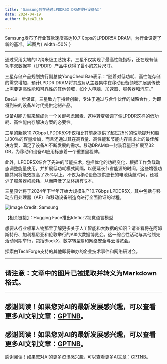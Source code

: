 ```yaml
---
title: 'Samsung旨在通过LPDDR5X DRAM提升设备AI'
date: 2024-04-19
author: ByteAILib

---
```


Samsung发布了行业首款速度高达10.7 Gbps的LPDDR5X DRAM，为行业设定了新的基准。![图片](https://www.artificialintelligence-news.com/wp-content/uploads/sites/9/2024/04/samsung-lpddr5x-dram-on-device-ai-artificial-intelligenc-optimised.jpg){ width=50% }

---
通过采用尖端的12纳米级工艺技术，三星不仅实现了最高性能指标，还在现有低功率双数据率（LPDDR）产品中获得了最小的芯片尺寸。

三星存储产品规划执行副总裁YongCheol Bae表示：“随着对低功耗、高性能存储的需求增加，预计LPDDR DRAM将其应用从主要集中在移动设备领域扩展到传统上需要更高性能和可靠性的其他领域，如个人电脑、加速器、服务器和汽车。”

Bae进一步保证，三星致力于持续创新，专注于通过与合作伙伴的战略合作，为即将到来的设备AI时代提供定制产品。

设备AI能力越来越成为一个关键考虑因素。这种转变强调了像LPDDR这样的低功耗、高性能内存解决方案的必要性。

三星的新款10.7Gbps LPDDR5X不仅相比其前身提供了超过25%的性能提升和超过30%的容量增加，而且还通过其在高容量、高性能和节能内存需求上的最佳解决方案，满足了设备AI不断发展的需求。移动DRAM单一封装容量已扩展至32 GB，为移动和设备AI应用标志着一个重要里程碑。

此外，LPDDR5X结合了先进的节能技术，包括优化的功耗变化，根据工作负载动态调整能量使用，并扩展低功耗模式间隔，以便延长节省能源的时间。这些增强功能共同将能效提高了25%以上，不仅为移动设备提供更长的电池续航时间，还减少了服务器的能耗，从而降低了总体拥有成本。

三星预计将于2024年下半年开始大规模生产10.7Gbps LPDDR5X，其中包括与移动应用处理器（AP）和移动设备制造商进行全面验证的过程。

![Image Credit: Samsung](https://www.artificialintelligence-news.com/samsung-lpddr5x-dram/)

【相关链接】：Hugging Face推出Idefics2视觉语言模型

想要从行业领军人物那里了解更多关于人工智能和大数据的知识？请查看将在阿姆斯特丹、加利福尼亚和伦敦举行的AI&大数据博览会。这一综合性活动与其他领先活动同期举行，包括BlockX、数字转型周和网络安全与云博览会。

探索由TechForge支持的其他即将举办的企业技术事件和网络研讨会。

---

请注意：文章中的图片已被提取并转义为Markdown格式。
---

---
感谢阅读！如果您对AI的最新发展感兴趣，可以查看更多AI文钊文章：[GPTNB](https://gptnb.com)。
---
感谢阅读！如果您对AI的最新发展感兴趣，可以查看更多AI文钊文章：[GPTNB](https://gptnb.com)。
---
感谢阅读！如果您对AI的更多资讯感兴趣，可以查看更多AI文章：[GPTNB](https://gptnb.com)。